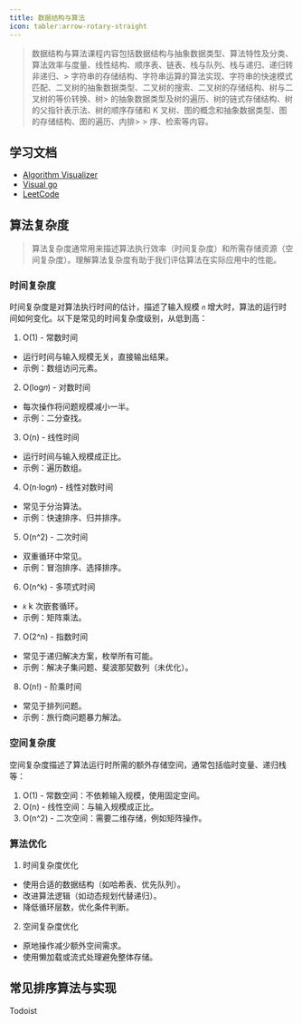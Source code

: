 ```yaml
---
title: 数据结构与算法
icon: tabler:arrow-rotary-straight
---
```


> 数据结构与算法课程内容包括数据结构与抽象数据类型、算法特性及分类、算法效率与度量、线性结构、顺序表、链表、栈与队列、栈与递归、递归转非递归、> 字符串的存储结构、字符串运算的算法实现、字符串的快速模式匹配、二叉树的抽象数据类型、二叉树的搜索、二叉树的存储结构、树与二叉树的等价转换、树> 的抽象数据类型及树的遍历、树的链式存储结构、树的父指针表示法、树的顺序存储和 K 叉树、图的概念和抽象数据类型、图的存储结构、图的遍历、内排> > 序、检索等内容。

## 学习文档

- [Algorithm Visualizer](https://algorithm-visualizer.org/)
- [Visual go](https://visualgo.net/zh)
- [LeetCode](https://leetcode.cn/)

## 算法复杂度

> 算法复杂度通常用来描述算法执行效率（时间复杂度）和所需存储资源（空间复杂度）。理解算法复杂度有助于我们评估算法在实际应用中的性能。

### 时间复杂度

时间复杂度是对算法执行时间的估计，描述了输入规模 `𝑛` 增大时，算法的运行时间如何变化。以下是常见的时间复杂度级别，从低到高：

1. O(1) - 常数时间

- 运行时间与输入规模无关，直接输出结果。
- 示例：数组访问元素。

2. O(log𝑛) - 对数时间

- 每次操作将问题规模减小一半。
- 示例：二分查找。

3. O(n) - 线性时间

- 运行时间与输入规模成正比。
- 示例：遍历数组。

4. O(n·log𝑛) - 线性对数时间

- 常见于分治算法。
- 示例：快速排序、归并排序。

5. O(n^2) - 二次时间

- 双重循环中常见。
- 示例：冒泡排序、选择排序。

6. O(n^k) - 多项式时间

- `𝑘` k 次嵌套循环。
- 示例：矩阵乘法。

7. O(2^n) - 指数时间

- 常见于递归解决方案，枚举所有可能。
- 示例：解决子集问题、斐波那契数列（未优化）。

8. O(n!) - 阶乘时间

- 常见于排列问题。
- 示例：旅行商问题暴力解法。

### 空间复杂度

空间复杂度描述了算法运行时所需的额外存储空间，通常包括临时变量、递归栈等：

1. O(1) - 常数空间：不依赖输入规模，使用固定空间。
2. O(n) - 线性空间：与输入规模成正比。
3. O(n^2) - 二次空间：需要二维存储，例如矩阵操作。

### 算法优化

1. 时间复杂度优化

- 使用合适的数据结构（如哈希表、优先队列）。
- 改进算法逻辑（如动态规划代替递归）。
- 降低循环层数，优化条件判断。

2. 空间复杂度优化

- 原地操作减少额外空间需求。
- 使用懒加载或流式处理避免整体存储。

## 常见排序算法与实现

Todoist
